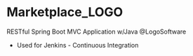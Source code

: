 # Marketplace_LOGO
RESTful Spring Boot MVC Application w/Java @LogoSoftware 
- Used for Jenkins - Continuous Integration
